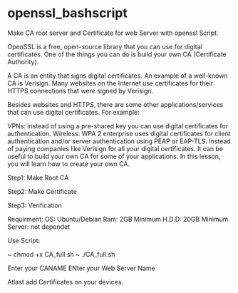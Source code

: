 # openssl_bashscript
Make CA root server and Certificate for web Server with openssl Script.

OpenSSL is a free, open-source library that you can use for digital certificates. One of the things you can do is build your own CA (Certificate Authority).

A CA is an entity that signs digital certificates. An example of a well-known CA is Verisign. Many websites on the Internet use certificates for their HTTPS connections that were signed by Verisign.

Besides websites and HTTPS, there are some other applications/services that can use digital certificates. For example:

VPNs: instead of using a pre-shared key you can use digital certificates for authentication.
Wireless: WPA 2 enterprise uses digital certificates for client authentication and/or server authentication using PEAP or EAP-TLS.
Instead of paying companies like Verisign for all your digital certificates. It can be useful to build your own CA for some of your applications. In this lesson, you will learn how to create your own CA.

Step1: Make Root CA

Step2: Make Certificate

Step3: Verification

Requirment:
  OS: Ubuntu/Debian
  Ram: 2GB Minimum
  H.D.D: 20GB Minimum
  Server: not dependet
  
  Use Script:
  
  ~ chmod +x CA_full.sh
  ~ ./CA_full.sh
  
 Enter your CANAME
 ENter your Web Server Name
 
 Atlast add Certificates on your devices. 
